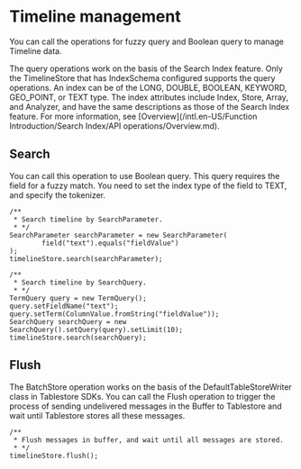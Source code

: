 # Timeline management

You can call the operations for fuzzy query and Boolean query to manage Timeline data.

The query operations work on the basis of the Search Index feature. Only the TimelineStore that has IndexSchema configured supports the query operations. An index can be of the LONG, DOUBLE, BOOLEAN, KEYWORD, GEO\_POINT, or TEXT type. The index attributes include Index, Store, Array, and Analyzer, and have the same descriptions as those of the Search Index feature. For more information, see [Overview](/intl.en-US/Function Introduction/Search Index/API operations/Overview.md).

## Search

You can call this operation to use Boolean query. This query requires the field for a fuzzy match. You need to set the index type of the field to TEXT, and specify the tokenizer.

```
/**
 * Search timeline by SearchParameter.
 * */
SearchParameter searchParameter = new SearchParameter(
        field("text").equals("fieldValue")
);
timelineStore.search(searchParameter);

/**
 * Search timeline by SearchQuery.
 * */
TermQuery query = new TermQuery();
query.setFieldName("text");
query.setTerm(ColumnValue.fromString("fieldValue"));
SearchQuery searchQuery = new SearchQuery().setQuery(query).setLimit(10);
timelineStore.search(searchQuery);
```

## Flush

The BatchStore operation works on the basis of the DefaultTableStoreWriter class in Tablestore SDKs. You can call the Flush operation to trigger the process of sending undelivered messages in the Buffer to Tablestore and wait until Tablestore stores all these messages.

```
/**
 * Flush messages in buffer, and wait until all messages are stored.
 * */
timelineStore.flush();
```

